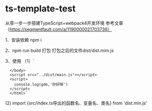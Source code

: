# ts-template-test
从零一步一步搭建TypeScript+webpack4开发环境 参考文章（https://segmentfault.com/a/1190000021703736）

1、安装依赖 npm i

2、npm run build 打包 打包之后的文件dist/dist.mim.js

3、使用
（1）`<!DOCTYPE html>
      <html lang="en">
      <head>
        <meta charset="UTF-8">
        <meta name="viewport" content="width=device-width, initial-scale=1.0">
        <title>Document</title>
      </head>
      <body>

      </body>
      <script src="../dist/main.js"></script>
      <script>
        console.log(gde,'你好呀')
      </script>
      </html>`
 (2) import {src/index.ts导出的函数名、变量名、类名} from 'dist.min.js'

